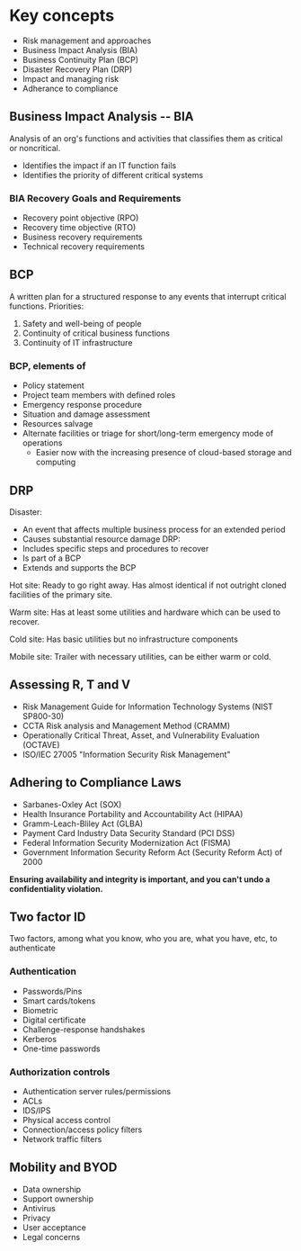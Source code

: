 # Key concepts
- Risk management and approaches
- Business Impact Analysis (BIA)
- Business Continuity Plan (BCP)
- Disaster Recovery Plan (DRP)
- Impact and managing risk
- Adherance to compliance

## Business Impact Analysis -- BIA
Analysis of an org's functions and activities that classifies them as critical
or noncritical.
- Identifies the impact if an IT function fails
- Identifies the priority of different critical systems

### BIA Recovery Goals and Requirements
- Recovery point objective (RPO)
- Recovery time objective (RTO)
- Business recovery requirements
- Technical recovery requirements

## BCP
A written plan for a structured response to any events that interrupt critical
functions.
Priorities:
1. Safety and well-being of people
2. Continuity of critical business functions
3. Continuity of IT infrastructure

### BCP, elements of
- Policy statement
- Project team members with defined roles
- Emergency response procedure
- Situation and damage assessment
- Resources salvage
- Alternate facilities or triage for short/long-term emergency mode of operations
	+ Easier now with the increasing presence of cloud-based storage and
	  computing

## DRP
Disaster:
- An event that affects multiple business process for an extended period
- Causes substantial resource damage
DRP:
- Includes specific steps and procedures to recover
- Is part of a BCP
- Extends and supports the BCP

Hot site: Ready to go right away. Has almost identical if not outright cloned
facilities of the primary site.

Warm site: Has at least some utilities and hardware which can be used to
recover.

Cold site: Has basic utilities but no infrastructure components

Mobile site: Trailer with necessary utilities, can be either warm or cold.

## Assessing R, T and V
- Risk Management Guide for Information Technology Systems (NIST SP800-30)
- CCTA Risk analysis and Management Method (CRAMM)
- Operationally Critical Threat, Asset, and Vulnerability Evaluation (OCTAVE)
- ISO/IEC 27005 "Information Security Risk Management"

## Adhering to Compliance Laws
- Sarbanes-Oxley Act (SOX)
- Health Insurance Portability and Accountability Act (HIPAA)
- Gramm-Leach-Bliley Act (GLBA)
- Payment Card Industry Data Security Standard (PCI DSS)
- Federal Information Security Modernization Act (FISMA)
- Government Information Security Reform Act (Security Reform Act) of 2000

**Ensuring availability and integrity is important, and you can't undo a
confidentiality violation.**

## Two factor ID
Two factors, among what you know, who you are, what you have, etc, to authenticate

### Authentication
- Passwords/Pins
- Smart cards/tokens
- Biometric
- Digital certificate
- Challenge-response handshakes
- Kerberos
- One-time passwords

### Authorization controls
- Authentication server rules/permissions
- ACLs
- IDS/IPS
- Physical access control
- Connection/access policy filters
- Network traffic filters

## Mobility and BYOD
- Data ownership
- Support ownership
- Antivirus
- Privacy
- User acceptance
- Legal concerns
